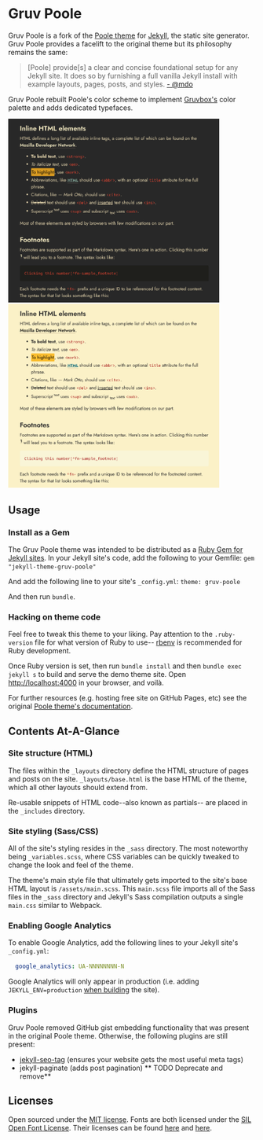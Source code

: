 # Gruv Poole

Gruv Poole is a fork of the [Poole theme](https://github.com/poole/poole) for [Jekyll](http://jekyllrb.com), the static site generator. Gruv Poole provides a facelift to the original theme but its philosophy remains the same:
> [Poole] provide[s] a clear and concise foundational setup for any Jekyll site. It does so by furnishing a full vanilla Jekyll install with example layouts, pages, posts, and styles.
[- @mdo](https://markdotto.com/)

Gruv Poole rebuilt Poole's color scheme to implement [Gruvbox's](https://github.com/morhetz/gruvbox) color palette and adds dedicated typefaces.

<img src="demo-assets/dark.png" alt="Gruv Poole dark mode" width="430">
<img src="demo-assets/light.png" alt="Gruv Poole light mode" width="430">


## Usage

### Install as a Gem

The Gruv Poole theme was intended to be distributed as a [Ruby Gem for Jekyll sites](https://jekyllrb.com/docs/themes/#understanding-gem-based-themes).
In your Jekyll site's code, add the following to your Gemfile:
`gem "jekyll-theme-gruv-poole"`

And add the following line to your site's `_config.yml`:
`theme: gruv-poole`

And then run `bundle`.

### Hacking on theme code

Feel free to tweak this theme to your liking. Pay attention to the `.ruby-version` file for what version of Ruby to use-- [rbenv](https://github.com/rbenv/rbenv) is recommended for Ruby development.

Once Ruby version is set, then run `bundle install` and then `bundle exec jekyll s` to build and serve the demo theme site. 
Open <http://localhost:4000> in your browser, and voilà.

For further resources (e.g. hosting free site on GitHub Pages, etc) see the original [Poole theme's documentation](https://github.com/poole/poole).

## Contents At-A-Glance

### Site structure (HTML)

The files within the `_layouts` directory define the HTML structure of pages and posts on the site. `_layouts/base.html` is the base HTML of the theme, which all other layouts should extend from.

Re-usable snippets of HTML code--also known as partials-- are placed in the `_includes` directory. 

### Site styling (Sass/CSS)

All of the site's styling resides in the `_sass` directory. The most noteworthy being `_variables.scss`, where CSS variables can be quickly tweaked to change the look and feel of the theme.

The theme's main style file that ultimately gets imported to the site's base HTML layout is `/assets/main.scss`. This `main.scss` file imports all of the Sass files in the `_sass` directory and Jekyll's Sass compilation outputs a single `main.css` similar to Webpack.

### Enabling Google Analytics

To enable Google Analytics, add the following lines to your Jekyll site's `_config.yml`:

```yaml
  google_analytics: UA-NNNNNNNN-N
```

Google Analytics will only appear in production (i.e. adding `JEKYLL_ENV=production` [when building](https://jekyllrb.com/docs/configuration/environments/) the site).

### Plugins

Gruv Poole removed GitHub gist embedding functionality that was present in the original Poole theme. Otherwise, the following plugins are still present:
- [jekyll-seo-tag](https://github.com/jekyll/jekyll-seo-tag#usage) (ensures your website gets the most useful meta tags)
- jekyll-paginate (adds post pagination) ** TODO Deprecate and remove**

## Licenses

Open sourced under the [MIT license](LICENSE.md). Fonts are both licensed under the [SIL Open Font License](https://openfontlicense.org/). Their licenses can be found [here](assets/fonts/body/LICENSE.md) and [here](assets/fonts/code/LICENSE.md).
